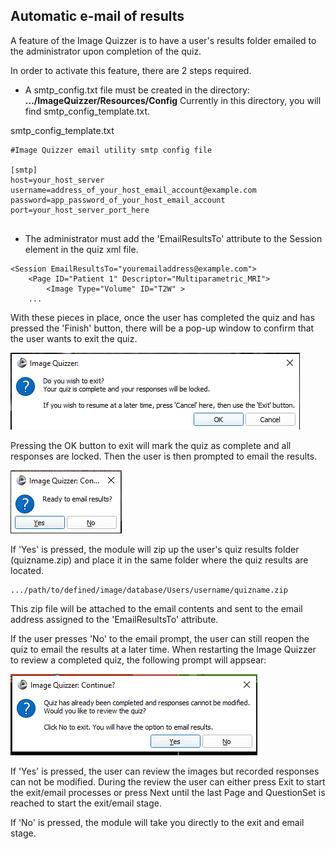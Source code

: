 ## Automatic e-mail of results

A feature of the Image Quizzer is to have a user's results folder emailed to the administrator upon completion of the quiz.

In order to activate this feature, there are 2 steps required.

* A smtp_config.txt file must be created in the directory: __.../ImageQuizzer/Resources/Config__
Currently in this directory, you will find smtp_config_template.txt.

smtp_config_template.txt

```
#Image Quizzer email utility smtp config file

[smtp]
host=your_host_server
username=address_of_your_host_email_account@example.com
password=app_password_of_your_host_email_account
port=your_host_server_port_here


```

* The administrator must add the 'EmailResultsTo' attribute to the Session element in the quiz xml file. 

```
<Session EmailResultsTo="youremailaddress@example.com">
    <Page ID="Patient 1" Descriptor="Multiparametric_MRI">
        <Image Type="Volume" ID="T2W" >
    ...
```

With these pieces in place, once the user has completed the quiz and has pressed the 'Finish' button,
there will be a pop-up window to confirm that the user wants to exit the quiz.

![FinishButtonPopup](../../assets/FinishButtonPopup.png)

Pressing the OK button to exit will mark the quiz as complete and all responses are locked.
Then the user is then prompted to email the results.

![EmailResultsPopup](../../assets/EmailResultsPopup.png)

If 'Yes' is pressed, the module will zip up the user's quiz results folder (quizname.zip)
and place it in the same folder where the quiz results are located.
```
.../path/to/defined/image/database/Users/username/quizname.zip
```
This zip file will be attached to the email contents and sent to the email address assigned to the
'EmailResultsTo' attribute.

If the user presses 'No' to the email prompt, the user can still reopen the quiz
to email the results at a later time. When restarting the Image Quizzer to review
a completed quiz, the following prompt will appsear:

![ReopenCompletedQuizWithEmail](../../assets/ReopenCompletedQuizWithEmail.png)

If 'Yes' is pressed, the user can review the images but recorded responses can not
be modified. During the review the user can either press Exit to start the exit/email processes or
press Next until the last Page and QuestionSet is reached to start the exit/email stage.

If 'No' is pressed, the module will take you directly to the exit and email stage.